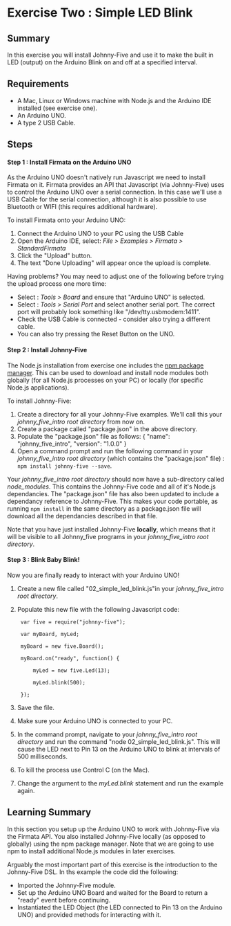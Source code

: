 # Exercise Two : Simple LED Blink #

## Summary ##

In this exercise you will install Johnny-Five and use it to make the built in LED (output) on the Arduino Blink on and off at a specified interval.

## Requirements ##

* A Mac, Linux or Windows machine with Node.js and the Arduino IDE installed (see exercise one).
* An Arduino UNO.
* A type 2 USB Cable.

## Steps ##

#### Step 1 : Install Firmata on the Arduino UNO ####

As the Arduino UNO doesn't natively run Javascript we need to install Firmata on it.  Firmata provides an API that Javascript (via Johnny-Five) uses to control the Arduino UNO over a serial connection.  In this case we'll use a USB Cable for the serial connection, although it is also possible to use Bluetooth or WIFI (this requires additional hardware).

To install Firmata onto your Arduino UNO:
 1. Connect the Arduino UNO to your PC using the USB Cable
 2. Open the Arduino IDE, select: _File > Examples > Firmata > StandardFirmata_
 3. Click the "Upload" button.
 4. The text "Done Uploading" will appear once the upload is complete.

Having problems?  You may need to adjust one of the following before trying the upload process one more time:
* Select : _Tools > Board_ and ensure that "Arduino UNO" is selected.
* Select : _Tools > Serial Port_ and select another serial port.  The correct port will probably look something like  "/dev/tty.usbmodem:1411".
* Check the USB Cable is connected - consider also trying a different cable.
* You can also try pressing the Reset Button on the UNO.

#### Step 2 : Install Johnny-Five ####

The Node.js installation from exercise one includes the [npm package manager](https://www.npmjs.com).  This can be used to download and install node modules both globally (for all Node.js processes on your PC) or locally (for specific Node.js applications).

To install Johnny-Five:
 1. Create a directory for all your Johnny-Five examples.  We'll call this your *johnny_five_intro root directory* from now on.
 2. Create a package called "package.json" in the above directory.
 3. Populate the "package.json" file as follows:
        {
             "name": "johnny_five_intro",
             "version": "1.0.0"
        }
 4. Open a command prompt and run the following command in your *johnny_five_intro root directory* (which contains the "package.json" file) : `npm install johnny-five --save`.

Your *johnny_five_intro root directory* should now have a sub-directory called _node_modules_.  This contains the Johnny-Five code and all of it's Node.js dependancies.  The "package.json" file has also been updated to include a dependancy reference to Johnny-Five.  This makes your code portable, as running `npm install` in the same directory as a package.json file will download all the dependancies described in that file.

Note that you have just installed Johnny-Five **locally**, which means that it will be visible to all Johnny_five programs in your *johnny_five_intro root directory*.

#### Step 3 : Blink Baby Blink! ####

Now you are finally ready to interact with your Arduino UNO!  

1. Create a new file called "02_simple_led_blink.js"in your *johnny_five_intro root directory*.
2. Populate this new file with the following Javascript code:

        var five = require("johnny-five");

        var myBoard, myLed;

        myBoard = new five.Board();

        myBoard.on("ready", function() {

            myLed = new five.Led(13);

            myLed.blink(500);

        });
3. Save the file.
4. Make sure your Arduino UNO is connected to your PC.
5. In the command prompt, navigate to your *johnny_five_intro root directory* and run the command "node 02_simple_led_blink.js".  This will cause the LED next to Pin 13 on the Arduino UNO to blink at intervals of 500 milliseconds.
5. To kill the process use Control C (on the Mac).
6. Change the argument to the _myLed.blink_ statement and run the example again.

## Learning Summary ##

In this section you setup up the Arduino UNO to work with Johnny-Five via the Firmata API.  You also installed Johnny-Five locally (as opposed to globally) using the npm package manager.  Note that we are going to use npm to install additional Node.js modules in later exercises.

Arguably the most important part of this exercise is the introduction to the Johnny-Five DSL.  In ths example the code did the following:
* Imported the Johnny-Five module.
* Set up the Arduino UNO Board and waited for the Board to return a "ready" event before continuing.
* Instantiated the LED Object (the LED connected to Pin 13 on the Arduino UNO) and provided methods for interacting with it.
